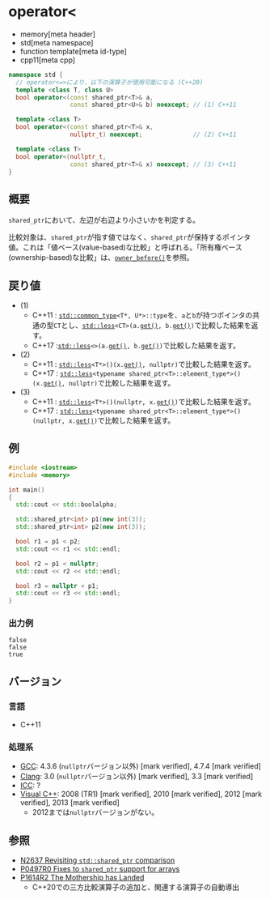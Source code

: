 # operator<
* memory[meta header]
* std[meta namespace]
* function template[meta id-type]
* cpp11[meta cpp]

```cpp
namespace std {
  // operator<=>により、以下の演算子が使用可能になる (C++20)
  template <class T, class U>
  bool operator<(const shared_ptr<T>& a,
                 const shared_ptr<U>& b) noexcept; // (1) C++11

  template <class T>
  bool operator<(const shared_ptr<T>& x,
                 nullptr_t) noexcept;              // (2) C++11

  template <class T>
  bool operator<(nullptr_t,
                 const shared_ptr<T>& x) noexcept; // (3) C++11
}
```

## 概要
`shared_ptr`において、左辺が右辺より小さいかを判定する。

比較対象は、`shared_ptr`が指す値ではなく、`shared_ptr`が保持するポインタ値。これは「値ベース(value-based)な比較」と呼ばれる。「所有権ベース(ownership-based)な比較」は、[`owner_before()`](owner_before.md)を参照。


## 戻り値
- (1)
    - C++11 : [`std::common_type`](/reference/type_traits/common_type.md)`<T*, U*>::type`を、`a`と`b`が持つポインタの共通の型`CT`とし、[`std::less`](/reference/functional/less.md)`<CT>(a.`[`get()`](get.md)`, b.`[`get()`](get.md)`)`で比較した結果を返す。
    - C++17 :[`std::less`](/reference/functional/less.md)`<>(a.`[`get()`](get.md)`, b.`[`get()`](get.md)`)`で比較した結果を返す。
- (2)
    - C++11 : [`std::less`](/reference/functional/less.md)`<T*>()(x.`[`get()`](get.md)`, nullptr)`で比較した結果を返す。
    - C++17 : [`std::less`](/reference/functional/less.md)`<typename shared_ptr<T>::element_type*>()(x.`[`get()`](get.md)`, nullptr)`で比較した結果を返す。
- (3)
    - C++11 : [`std::less`](/reference/functional/less.md)`<T*>()(nullptr, x.`[`get()`](get.md)`)`で比較した結果を返す。
    - C++17 : [`std::less`](/reference/functional/less.md)`<typename shared_ptr<T>::element_type*>()(nullptr, x.`[`get()`](get.md)`)`で比較した結果を返す。


## 例
```cpp example
#include <iostream>
#include <memory>

int main()
{
  std::cout << std::boolalpha;

  std::shared_ptr<int> p1(new int(3));
  std::shared_ptr<int> p2(new int(3));

  bool r1 = p1 < p2;
  std::cout << r1 << std::endl;

  bool r2 = p1 < nullptr;
  std::cout << r2 << std::endl;

  bool r3 = nullptr < p1;
  std::cout << r3 << std::endl;
}
```

### 出力例
```
false
false
true
```

## バージョン
### 言語
- C++11

### 処理系
- [GCC](/implementation.md#gcc): 4.3.6 (`nullptr`バージョン以外) [mark verified], 4.7.4 [mark verified]
- [Clang](/implementation.md#clang): 3.0 (`nullptr`バージョン以外) [mark verified], 3.3 [mark verified]
- [ICC](/implementation.md#icc): ?
- [Visual C++](/implementation.md#visual_cpp): 2008 (TR1) [mark verified], 2010 [mark verified], 2012 [mark verified], 2013 [mark verified]
	- 2012までは`nullptr`バージョンがない。


## 参照
- [N2637 Revisiting `std::shared_ptr` comparison](http://www.open-std.org/jtc1/sc22/wg21/docs/papers/2008/n2637.pdf)
- [P0497R0 Fixes to `shared_ptr` support for arrays](http://www.open-std.org/jtc1/sc22/wg21/docs/papers/2016/p0497r0.html)
- [P1614R2 The Mothership has Landed](https://www.open-std.org/jtc1/sc22/wg21/docs/papers/2019/p1614r2.html)
    - C++20での三方比較演算子の追加と、関連する演算子の自動導出
